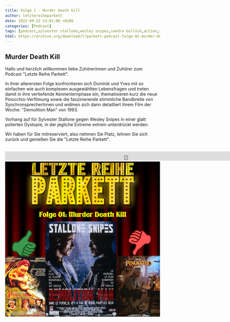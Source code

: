 ```yaml
---
title: Folge 1 - Murder Death Kill
author: letztereiheparkett
date: 2022-09-22 23:01:00 +0100
categories: [Podcast]
tags: [podcast,sylvester stallone,wesley snipes,sandra bullock,action,science fiction,scifi,pinocchio,synchronsprecher,torsten michaelis]
html: https://archive.org/download/lrparkett-podcast-folge-01-murder-death-kill/LRParkett%20Podcast%20Folge%2001%20-%20Murder%20Death%20Kill.mp3
---
```


## Murder Death Kill

Hallo und herzlich willkommen liebe Zuhörerinnen und Zuhörer zum Podcast "Letzte Reihe Parkett".

 
In ihrer allerersten Folge konfrontieren sich Dominik und Yves mit so einfachen wie auch komplexen ausgewählten Lebensfragen und treten damit in ihre vertiefende Kennenlernphase ein, thematisieren kurz die neue Pinocchio-Verfilmung sowie die faszinierende stimmliche Bandbreite von SynchronsprecherInnen und widmen sich dann detailliert ihrem Film der Woche: "Demolition Man" von 1993.

Vorhang auf für Sylvester Stallone gegen Wesley Snipes in einer glatt polierten Dystopie, in der jegliche Extreme extrem unterdrückt werden.

Wir haben für Sie mitreserviert, also nehmen Sie Platz, lehnen Sie sich zurück und genießen Sie die "Letzte Reihe Parkett".
<br>
<br>

<iframe src="https://archive.org/embed/lrparkett-podcast-folge-01-murder-death-kill/LRParkett%20Podcast%20Folge%2001%20-%20Murder%20Death%20Kill.mp3" width="800" height="30" frameborder="0" webkitallowfullscreen="true" mozallowfullscreen="true" allowfullscreen></iframe>


<img src="/assets/img/postings/posting001.png" alt="Podcast Cover">